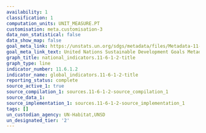 ```yaml
---
availability: 1
classification: 1
computation_units: UNIT_MEASURE.PT
customisation: meta.customisation-3
data_non_statistical: false
data_show_map: false
goal_meta_link: https://unstats.un.org/sdgs/metadata/files/Metadata-11-06-01.pdf
goal_meta_link_text: United Nations Sustainable Development Goals Metadata (pdf 2066kB)
graph_title: national_indicators.11-6-1-2-title
graph_type: line
indicator_number: 11.6.1.2
indicator_name: global_indicators.11-6-1-2-title
reporting_status: complete
source_active_1: true
source_compilation_1: sources.11-6-1-2-source_compilation_1
source_data_1:
source_implementation_1: sources.11-6-1-2-source_implementation_1
tags: []
un_custodian_agency: UN-Habitat,UNSD
un_designated_tier: '2'
---
```

